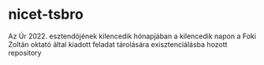 # nicet-tsbro
Az Úr 2022. esztendöjének kilencedik hónapjában a kilencedik napon a Foki Zoltán oktató által kiadott feladat tárolására exisztenciálásba hozott repository
